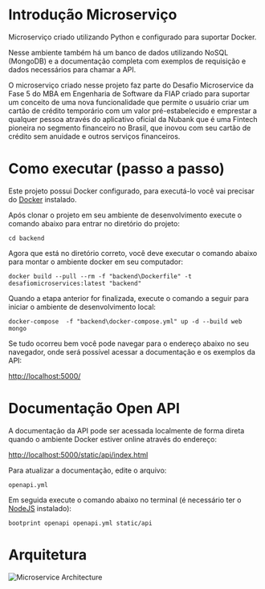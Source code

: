 # Introdução Microserviço

Microserviço criado utilizando Python e configurado para suportar Docker. 

Nesse ambiente também há um banco de dados utilizando NoSQL (MongoDB) e a documentação completa com  exemplos de requisição e dados necessários para chamar a API. 

O microserviço criado nesse projeto faz parte do Desafio Microservice da Fase 5 do MBA em Engenharia de Software da FIAP criado para suportar um conceito de uma nova funcionalidade que permite o usuário criar um cartão de crédito temporário com um valor pré-estabelecido e emprestar a qualquer pessoa através do aplicativo oficial da Nubank que é uma Fintech pioneira no segmento financeiro no Brasil, que inovou com seu cartão de crédito sem anuidade e outros serviços financeiros.

# Como executar (passo a passo)

Este projeto possui Docker configurado, para executá-lo você vai precisar do [Docker](https://www.docker.com/) instalado.

Após clonar o projeto em seu ambiente de desenvolvimento execute o comando abaixo para entrar no diretório do projeto:

``` cd backend ```

Agora que está no diretório correto, você deve executar o comando abaixo para montar o ambiente docker em seu computador:

``` docker build --pull --rm -f "backend\Dockerfile" -t desafiomicroservices:latest "backend" ```

Quando a etapa anterior for finalizada, execute o comando a seguir para iniciar o ambiente de desenvolvimento local:

``` docker-compose  -f "backend\docker-compose.yml" up -d --build web mongo  ```

Se tudo ocorreu bem você pode navegar para o endereço abaixo no seu navegador, onde será possível acessar a documentação e os exemplos da API:

[http://localhost:5000/](http://localhost:5000/)

# Documentação Open API

A documentação da API pode ser acessada localmente de forma direta quando o ambiente Docker estiver online através do endereço: 

[http://localhost:5000/static/api/index.html](http://localhost:5000/static/api/index.html)

Para atualizar a documentação, edite o arquivo:

```openapi.yml```

Em seguida execute o comando abaixo no terminal (é necessário ter o [NodeJS](https://nodejs.org/en/) instalado):

```bootprint openapi openapi.yml static/api```

# Arquitetura

![Microservice Architecture](https://github.com/fase-5-grupo-h/desafio-microservices/blob/main/backend/static/architecture.jpg?raw=true)
